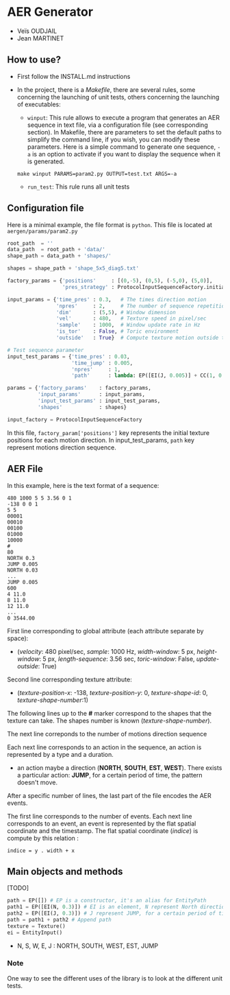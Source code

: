# AER Generator

- Veïs OUDJAIL
- Jean MARTINET

## How to use?
- First	follow the INSTALL.md instructions

- In the project, there is a _Makefile_, there are several rules, some concerning the launching of unit tests, others concerning the launching of executables:

   - `winput`: This rule allows to execute a program that generates an AER sequence in text file, via a configuration file (see corresponding section). In Makefile, there are parameters to set the default paths to simplify the command line, if you wish, you can modify these parameters. Here is a simple command to generate one sequence, `-a` is an option to activate if you want to display the sequence when it is generated.

   ```
   make winput PARAMS=param2.py OUTPUT=test.txt ARGS=-a
   ``` 
   - `run_test`: This rule runs all unit tests

## 

## Configuration file
Here is a minimal example, the file format is `python`. This file is located at `aergen/params/param2.py`
```python
root_path  = ''
data_path  = root_path + 'data/'
shape_path = data_path + 'shapes/'

shapes = shape_path + 'shape_5x5_diag5.txt'

factory_params = {'positions'     : [(0,-5), (0,5), (-5,0), (5,0)],
                  'pres_strategy' : ProtocolInputSequenceFactory.initializer_consecutive_input_sequence}

input_params = {'time_pres' : 0.3,   # The times direction motion
                'npres'     : 2,     # The number of sequence repetitions
                'dim'       : (5,5), # Window dimension
                'vel'       : 480,   # Texture speed in pixel/sec
                'sample'    : 1000,  # Window update rate in Hz 
                'is_tor'    : False, # Toric environment 
                'outside'   : True}  # Compute texture motion outside the window

# Test sequence parameter
input_test_params = {'time_pres' : 0.03, 
                     'time_jump' : 0.005,
                     'npres'     : 1,
                     'path'      : lambda: EP([EI(J, 0.005)] + CC(1, 0.03).inject(0.03, lambda: [EI(J, 0.005)]))}

params = {'factory_params'    : factory_params,
          'input_params'      : input_params,
          'input_test_params' : input_test_params,
          'shapes'            : shapes}

input_factory = ProtocolInputSequenceFactory
```

In this file, `factory_param['positions']` key represents the initial texture positions for each motion direction. 
In input_test_params, `path` key represent motions direction sequence.

## AER File
In this example, here is the text format of a sequence:
```
480 1000 5 5 3.56 0 1
-138 0 0 1
5 5
00001
00010
00100
01000
10000
#
80
NORTH 0.3
JUMP 0.005
NORTH 0.03
...
JUMP 0.005
600
4 11.0
8 11.0
12 11.0
...
0 3544.00
```
First line corresponding to global attribute (each attribute separate by space):
- (_velocity_: 480 pixel/sec, _sample_: 1000 Hz, _width-window_: 5 px,  _height-window_: 5 px, _length-sequence_: 3.56 sec, _toric-window_: False, _update-outside_: True)

Second line corresponding texture attribute:
- (_texture-position-x_: -138, _texture-position-y_: 0, _texture-shape-id_: 0, _texture-shape-number_:1)

The following lines up to the __#__ marker correspond to the shapes that the texture can take. The shapes number is known (_texture-shape-number_).

The next line correponds to the number of motions direction sequence

Each next line corresponds to an action in the sequence, an action is represented by a type and a duration.
- an action maybe a direction (__NORTH__, __SOUTH__, __EST__, __WEST__). There exists a particular action: __JUMP__, for a certain period of time, the pattern doesn't move.

After a specific number of lines, the last part of the file encodes the AER events.

The first line corresponds to the number of events.
Each next line corresponds to an event, an event is represented by the flat spatial coordinate and the timestamp. The flat spatial coordinate (_indice_) is compute by this relation :

    indice = y . width + x 

## Main objects and methods

[TODO]
```python
path = EP([]) # EP is a constructor, it's an alias for EntityPath
path1 = EP([EI(N, 0.3)]) # EI is an element, N represent North direction and 0.3 is times direction motion in second. 
path2 = EP([EI(J, 0.3)]) # J represent JUMP, for a certain period of time, the pattern doesn't move. 
path = path1 + path2 # Append path
texture = Texture()
ei = EntityInput()
``` 
- N, S, W, E, J : NORTH, SOUTH, WEST, EST, JUMP

### Note
One way to see the different uses of the library is to look at the different unit tests.
